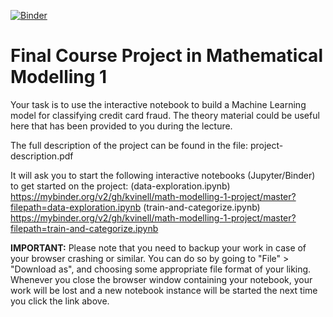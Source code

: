 [![Binder](https://mybinder.org/badge_logo.svg)](https://mybinder.org/v2/gh/kvinell/math-modelling-1-project/blob/master/train-and-categorize.ipynb/master)

# Final Course Project in Mathematical Modelling 1

Your task is to use the interactive notebook to build a Machine Learning model for classifying credit card fraud.
The theory material could be useful here that has been provided to you during the lecture.

The full description of the project can be found in the file:
project-description.pdf

It will ask you to start the following interactive notebooks (Jupyter/Binder) to get started on the project:
(data-exploration.ipynb) https://mybinder.org/v2/gh/kvinell/math-modelling-1-project/master?filepath=data-exploration.ipynb
(train-and-categorize.ipynb) https://mybinder.org/v2/gh/kvinell/math-modelling-1-project/master?filepath=train-and-categorize.ipynb

**IMPORTANT:** Please note that you need to backup your work in case of your browser crashing or similar.
You can do so by going to "File" > "Download as", and choosing some appropriate file format of your liking.
Whenever you close the browser window containing your notebook, your work will be lost and a new notebook instance will be started the next time you click the link above.
